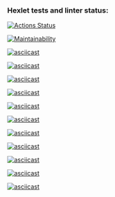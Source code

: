 ### Hexlet tests and linter status:
[![Actions Status](https://github.com/StanMSK/frontend-project-44/actions/workflows/hexlet-check.yml/badge.svg)](https://github.com/StanMSK/frontend-project-44/actions)

[![Maintainability](https://api.codeclimate.com/v1/badges/aa6b2e6da04282ec46b3/maintainability)](https://codeclimate.com/github/StanMSK/frontend-project-44/maintainability)

[![asciicast](https://asciinema.org/a/xgeSfBeB8ePUX0hdMpBdiuzeh.svg)](https://asciinema.org/a/xgeSfBeB8ePUX0hdMpBdiuzeh)

[![asciicast](https://asciinema.org/a/zyxvr5xiNfiv85PFzxnsawCYn.svg)](https://asciinema.org/a/zyxvr5xiNfiv85PFzxnsawCYn)

[![asciicast](https://asciinema.org/a/KrXSEBsWTmnmarGa5Y5tSxijy.svg)](https://asciinema.org/a/KrXSEBsWTmnmarGa5Y5tSxijy)

[![asciicast](https://asciinema.org/a/wBCghO7zq3BKoiXKM7y82DfJt.svg)](https://asciinema.org/a/wBCghO7zq3BKoiXKM7y82DfJt)

[![asciicast](https://asciinema.org/a/1fBPnybXWFTFnqQdtZ7bIblrc.svg)](https://asciinema.org/a/1fBPnybXWFTFnqQdtZ7bIblrc)

[![asciicast](https://asciinema.org/a/VxknWQjXjGwOzjwYonfDFfYme.svg)](https://asciinema.org/a/VxknWQjXjGwOzjwYonfDFfYme)

[![asciicast](https://asciinema.org/a/1I6wbYk0EaTgRuEZm2TnmZ3CN.svg)](https://asciinema.org/a/1I6wbYk0EaTgRuEZm2TnmZ3CN)

[![asciicast](https://asciinema.org/a/8w6jUBLaSAy1rpf9SVCLMerpY.svg)](https://asciinema.org/a/8w6jUBLaSAy1rpf9SVCLMerpY)

[![asciicast](https://asciinema.org/a/u68xx5HeWmBVP7xSqh5fnlYkZ.svg)](https://asciinema.org/a/u68xx5HeWmBVP7xSqh5fnlYkZ)

[![asciicast](https://asciinema.org/a/c0BCebbuiE3UlxjsxgNSZ5xEx.svg)](https://asciinema.org/a/c0BCebbuiE3UlxjsxgNSZ5xEx)

[![asciicast](https://asciinema.org/a/PFrUWu5kOcOwhGVASIJVMj2Wm.svg)](https://asciinema.org/a/PFrUWu5kOcOwhGVASIJVMj2Wm)